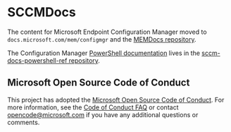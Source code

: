 # SCCMDocs

The content for Microsoft Endpoint Configuration Manager moved to `docs.microsoft.com/mem/configmgr` and the [MEMDocs repository](https://github.com/MicrosoftDocs/memdocs).

The Configuration Manager [PowerShell documentation](https://docs.microsoft.com/powershell/sccm/overview?view=sccm-ps) lives in the [sccm-docs-powershell-ref repository](https://github.com/MicrosoftDocs/sccm-docs-powershell-ref).

## Microsoft Open Source Code of Conduct

This project has adopted the [Microsoft Open Source Code of Conduct](https://opensource.microsoft.com/codeofconduct/).
For more information, see the [Code of Conduct FAQ](https://opensource.microsoft.com/codeofconduct/faq/) or contact [opencode@microsoft.com](mailto:opencode@microsoft.com) if you have any additional questions or comments.
